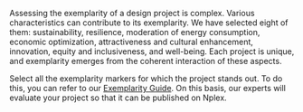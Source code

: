 Assessing the exemplarity of a design project is complex. Various characteristics can contribute to
its exemplarity. We have selected eight of them: sustainability, resilience, moderation of energy
consumption, economic optimization, attractiveness and cultural enhancement, innovation, equity and
inclusiveness, and well-being. Each project is unique, and exemplarity emerges from the coherent
interaction of these aspects.

Select all the exemplarity markers for which the project stands out. To do this, you can refer to
our [Exemplarity Guide](#lien_vers_le_guide_en). On this basis, our experts will evaluate your
project so that it can be published on Nplex.
